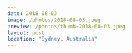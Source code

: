 ```yaml
---
date: 2018-08-03
image: /photos/2018-08-03.jpeg
preview: /photos/thumb-2018-08-03.jpeg
layout: post
location: "Sydney, Australia"
---
```



